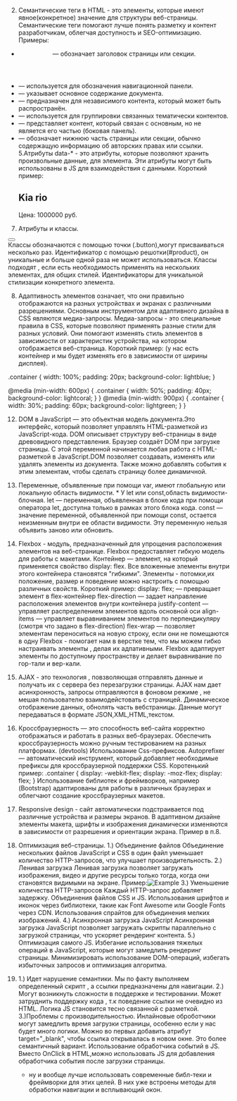 2. Семантические теги в HTML - это элементы, которые имеют явное(конкретное) значение для структуры веб-страницы.
   Семантические теги помогают лучше понять разметку и контент разработчикам, облегчая доступность и SEO-оптимизацию.
   Примеры:

- <header> — обозначает заголовок страницы или секции.
- <nav> — используется для обозначения навигационной панели.
- <main> — указывает основное содержание документа.
- <article> — предназначен для независимого контента, который может быть распространён.
- <section> — используется для группировки связанных тематически контентов.
- <aside> — представляет контент, который связан с основным, но не является его частью (боковая панель).
- <footer> — обозначает нижнюю часть страницы или секции, обычно содержащую информацию об авторских правах или ссылки.
  5.Атрибуты data-* - это атрибуты, которые позволяют хранить произвольные данные, для элемента. Эти атрибуты могут быть использованы в JS
  для взаимодействия с данными.
  Короткий пример:
  <div id="product" data-product-id="777" data-product-name="Kia rio" data-product-price="1000000">
      <h2>Kia rio</h2>
      <p>Цена: 1000000 руб.</p>
  </div>

7. Атрибуты и классы.
<div id="product"> <button class="button"> </button></div>
Классы обозначаются с помощью точки (.button),могут присваиваться несколько раз. Идентификатор с помощью решотки(#product), он уникальные и больше одной раза не может использоваться.
Классы подходят , если есть необходимость применять на нескольких элементах, для общих стилей. Идентификаторы для уникальной стилизации конкретного элемента.

8. Адаптивность элементов означает, что они правильно отображаются на разных устройствах и экранах с различными разрешениями. Основным инструментом для адаптивного дизайна в CSS являются медиа-запросы. Медиа-запросы - это специальные правила в CSS, которые позволяют применять разные стили для разных условий. Они помогают изменять стиль элементов в зависимости от характеристик устройства, на котором отображается веб-страница.
   Короткий пример: (у нас есть контейнер и мы будет изменять его в зависимости от ширины дисплея).

.container {
width: 100%;
padding: 20px;
background-color: lightblue;
}

@media (min-width: 600px) {
.container {
width: 50%;
padding: 40px;
background-color: lightcoral;
}
}
@media (min-width: 900px) {
.container {
width: 30%;
padding: 60px;
background-color: lightgreen;
}
}

12. DOM в JavaScript — это объектная модель документа.Это интерфейс, который позволяет управлять HTML-разметкой из JavaScript-кода.
    DOM описывает структуру веб-страницы в виде древовидного представления. Браузер создаёт DOM при загрузке страницы. С этой переменной начинается любая работа с HTML-разметкой в JavaScript.DOM позволяет создавать, изменять или удалять элементы из документа. Также можно добавлять события к этим элементам, чтобы сделать страницу более динамичной.

13. Переменные, объявленные при помощи var, имеют глобальную или локальную область видимости. \* У let или const,область видимости-блочная.
    let — переменная, объявленная в блоке кода при помощи оператора let, доступна только в рамках этого блока кода.
    сonst — значение переменной, объявленной при помощи const, остается неизменным внутри ее области видимости. Эту переменную нельзя объявить заново или обновить.

14. Flexbox - модуль, предназначенный для упрощения расположения элементов на веб-странице. Flexbox предоставляет гибкую модель для работы с макетами.
    Контейнер — элемент, на который применяется свойство display: flex. Все вложенные элементы внутри этого контейнера становятся "гибкими".
    Элементы - потомки,их положение, размер и поведение можно настроить с помощью различных свойств.
    Короткий пример:
    display: flex; — превращает элемент в flex-контейнер
    flex-direction — задает направление расположения элементов внутри контейнера
    justify-content — управляет распределением элементов вдоль основной оси
    align-items — управляет выравниванием элементов по перпендикуляру (смотря что задано в flex-direction)
    flex-wrap — позволяет элементам переноситься на новую строку, если они не помещаются в одну
    Flexbox - помогает нам в верстке тем, что мы можем гибко настраивать элементы , делая их адпативными. Flexbox адаптирует элементы по доступному пространству и делает выравнивание по гор-тали и вер-кали.

15. AJAX - это технология , повзволяющая отправлять данные и получать их с сервера без перезагрузки страницы.
    AJAX нам дает асинхронность, запросы отправляются в фоновом режиме , не мешая пользователю взаимодейстовать с страницей.
    Динамическое отображение данных, обнолять часть вебстраницы.
    Данные могут передаваться в формате JSON,XML,HTML,текстом.
16. Кроссбраузерность — это способность веб-сайта корректно отображаться и работать в разных веб-браузерах.
    Обеспечить кроссбраузерность можно ручным тестированием на разных платформах. (devtools)
    Использование Css-префиксов.
    Autoprefixer — автоматический инструмент, который добавляет необходимые префиксы для кроссбраузерной поддержки CSS.
    Коротенький пример:
    .container {
    display: -webkit-flex;
    display: -moz-flex;
    display: flex;
    }
    Использование библиотек и фреймворков, например (Bootstrap) адаптированы для работы в различных браузерах и облегчают создание кроссбраузерных макетов.

17. Responsive design - сайт автоматически подстраивается под различные устройства и размеры экранов. В адаптивном дизайне элементы макета, шрифты и изображения динамически изменяются в зависимости от разрешения и ориентации экрана.
    Пример в п.8.

18. Оптимизация веб-страницы.
    1.) Объединение файлов
    Объединение нескольких файлов JavaScript и CSS в один файл уменьшает количество HTTP-запросов, что улучшает производительность.
    2.) Ленивая загрузка
    Ленивая загрузка позволяет загружать изображения, видео и другие ресурсы только тогда, когда они становятся видимыми на экране.
    Пример:<img src="image.jpg" loading="lazy" alt="Example">
    3.) Уменьшение количества HTTP-запросов
    Каждый HTTP-запрос добавляет задержку.
    Объединения файлов CSS и JS.
    Использования шрифтов и иконок через библиотеки, такие как Font Awesome или Google Fonts через CDN.
    Использования спрайтов для объединения мелких изображений.
    4.) Асинхронная загрузка JavaScript
    Асинхронная загрузка JavaScript позволяет загружать скрипты параллельно с загрузкой страницы, что ускоряет рендеринг контента.
    5.) Оптимизация самого JS.
    Избегание использования тяжелых операций в JavaScript, которые могут замедлить рендеринг страницы. Минимизировать использование DOM-операций, избегать избыточных запросов и оптимизация алгоритма.
19. 1.) Идет нарушение семантики. Мы по факту выполняем определенный скрипт , а ссылки <a> предназначены для навигации.
    2.) Могут возникнуть сложности в поддержке и тестировании. Может затруднить поддержку кода , т.к поведение ссылки не очевидно из HTML.
    Логика JS становится тесно связанной с разметкой.
    3.)Проблемы с производительностью. Инлайновые оброботчики могут замедлить время загрузки страницы, особенно если у нас будет много логики.
    Можно во первых добавить атрибут target="\_blank", чтобы ссылка открывалась в новом окне. Это более семантичный вариант.
    Использование обработчика событий в JS. Вместо OnClick в HTML,можно использовать JS для добавления обработчика события после загрузки страницы.

    - ну и вообще лучше использовать современные библ-теки и фреймворки для этих целей. В них уже встроены методы для обработки навигации и всплывающий окон.
